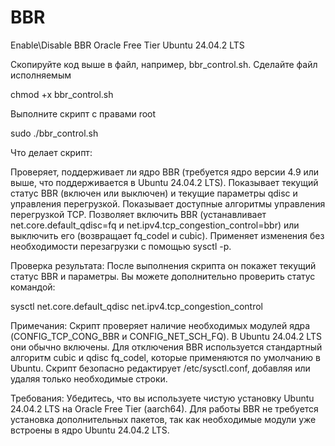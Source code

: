 # BBR
Enable\Disable BBR Oracle Free Tier  Ubuntu 24.04.2 LTS

Скопируйте код выше в файл, например, bbr_control.sh. Сделайте файл исполняемым

chmod +x bbr_control.sh

Выполните скрипт с правами root

sudo ./bbr_control.sh

Что делает скрипт:

Проверяет, поддерживает ли ядро BBR (требуется ядро версии 4.9 или выше, что поддерживается в Ubuntu 24.04.2 LTS). Показывает текущий статус BBR (включен или выключен) и текущие параметры qdisc и управления перегрузкой. Показывает доступные алгоритмы управления перегрузкой TCP. Позволяет включить BBR (устанавливает net.core.default_qdisc=fq и net.ipv4.tcp_congestion_control=bbr) или выключить его (возвращает fq_codel и cubic). Применяет изменения без необходимости перезагрузки с помощью sysctl -p.

Проверка результата: После выполнения скрипта он покажет текущий статус BBR и параметры. Вы можете дополнительно проверить статус командой:

sysctl net.core.default_qdisc net.ipv4.tcp_congestion_control

Примечания: Скрипт проверяет наличие необходимых модулей ядра (CONFIG_TCP_CONG_BBR и CONFIG_NET_SCH_FQ). В Ubuntu 24.04.2 LTS они обычно включены. Для отключения BBR используется стандартный алгоритм cubic и qdisc fq_codel, которые применяются по умолчанию в Ubuntu. Скрипт безопасно редактирует /etc/sysctl.conf, добавляя или удаляя только необходимые строки.

Требования: Убедитесь, что вы используете чистую установку Ubuntu 24.04.2 LTS на Oracle Free Tier (aarch64). Для работы BBR не требуется установка дополнительных пакетов, так как необходимые модули уже встроены в ядро Ubuntu 24.04.2 LTS.
